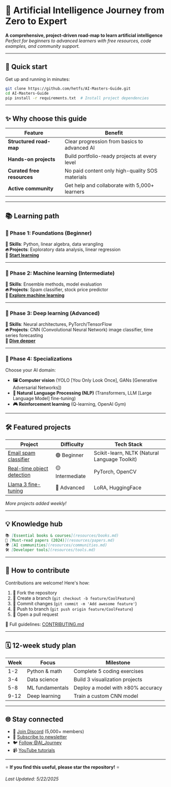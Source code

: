 # 🤖 Artificial Intelligence Journey from Zero to Expert

**A comprehensive, project-driven road-map to learn artificial intelligence**  
*Perfect for beginners to advanced learners with free resources, code examples, and community support.*  

---

## 🚀 Quick start

Get up and running in minutes:  

```bash
git clone https://github.com/hetfs/AI-Masters-Guide.git  
cd AI-Masters-Guide  
pip install -r requirements.txt  # Install project dependencies  
```

---

## ✨ Why choose this guide

| Feature                    | Benefit                                         |
| -------------------------- | ----------------------------------------------- |
| **Structured road-map**    | Clear progression from basics to advanced AI    |
| **Hands-on projects**      | Build portfolio-ready projects at every level   |
| **Curated free resources** | No paid content only high-quality SOS materials |
| **Active community**       | Get help and collaborate with 5,000+ learners   |

---

## 📚 Learning path

### 🧩 Phase 1: Foundations (Beginner)

**📌 Skills**: Python, linear algebra, data wrangling  
**🔥 Projects**: Exploratory data analysis, linear regression  
**🔗 [Start learning](roadmap.md#phase-1-foundations-)**  

---

### 🤖 Phase 2: Machine learning (Intermediate)

**📌 Skills**: Ensemble methods, model evaluation  
**🔥 Projects**: Spam classifier, stock price predictor  
**🔗 [Explore machine learning](roadmap.md#phase-2-machine-learning-)**  

---

### 🧠 Phase 3: Deep learning (Advanced)

**📌 Skills**: Neural architectures, PyTorch/TensorFlow  
**🔥 Projects**: CNN (Convolutional Neural Network) image classifier, time series forecasting  
**🔗 [Dive deeper](roadmap.md#phase-3-deep-learning-)**  

---

### 🎯 Phase 4: Specializations

Choose your AI domain:  

- **🖼️ Computer vision** (YOLO [You Only Look Once], GANs [Generative Adversarial Networks])  
- **💬 Natural Language Processing (NLP)** (Transformers, LLM [Large Language Model] fine-tuning)  
- **🎮 Reinforcement learning** (Q-learning, OpenAI Gym)  

---

## 🛠️ Featured projects

| Project                                            | Difficulty      | Tech Stack                                    |
| -------------------------------------------------- | --------------- | --------------------------------------------- |
| [Email spam classifier](projects/spam_classifier)  | 🟢 Beginner     | Scikit-learn, NLTK (Natural Language Toolkit) |
| [Real-time object detection](projects/yolo_object) | 🟡 Intermediate | PyTorch, OpenCV                               |
| [Llama 3 fine-tuning](projects/finetune_llama)     | 🔴 Advanced     | LoRA, HuggingFace                             |

*More projects added weekly!*  

---

## 💡 Knowledge hub

```markdown
📚 [Essential books & courses](resources/books.md)  
📜 [Must-read papers (2024)](resources/papers.md)  
🌍 [AI communities](resources/communities.md)  
🛠️ [Developer tools](resources/tools.md)  
```

---

## 🤝 How to contribute

Contributions are welcome! Here's how:  

1. 🍴 Fork the repository  
2. 🌿 Create a branch (`git checkout -b feature/CoolFeature`)  
3. 💾 Commit changes (`git commit -m 'Add awesome feature'`)  
4. 🚀 Push to branch (`git push origin feature/CoolFeature`)  
5. 🔄 Open a pull request  

📘 Full guidelines: [CONTRIBUTING.md](CONTRIBUTING.md)  

---

## 🗓️ 12-week study plan

| Week | Focus           | Milestone                         |
| ---- | --------------- | --------------------------------- |
| 1-2  | Python & math   | Complete 5 coding exercises       |
| 3-4  | Data science    | Build 3 visualization projects    |
| 5-8  | ML fundamentals | Deploy a model with ≥80% accuracy |
| 9-12 | Deep learning   | Train a custom CNN model          |

---

## 🌐 Stay connected

- 💬 [Join Discord](https://discord.gg/example) (5,000+ members)  
- 📰 [Subscribe to newsletter](https://example.com/subscribe)  
- 🐦 [Follow @AI_Journey](https://twitter.com/AI_Journey)  
- 📹 [YouTube tutorials](https://youtube.com/AI_Journey)  

---

⭐ **If you find this useful, please star the repository!** ⭐  

*Last Updated: 5/22/2025*

